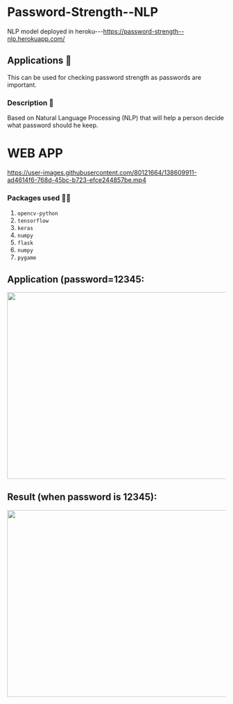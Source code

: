 # Password-Strength--NLP
NLP model deployed in heroku---https://password-strength--nlp.herokuapp.com/

## Applications 🎯
This can be used for checking password strength as passwords are important.

### Description 📌
Based on Natural Language Processing (NLP) that will help a person decide what password should he keep.

# WEB APP
https://user-images.githubusercontent.com/80121664/138609911-ad4614f6-768d-45bc-b723-efce244857be.mp4

### Packages used 🧗‍♂️
1)  `opencv-python`
2)  `tensorflow`
3)  `keras`
4)  `numpy`
5)  `flask`
6)  `numpy`   
7)  `pygame`

## Application (password=12345:
<img src="https://user-images.githubusercontent.com/80121664/129458383-cb9cc883-0d4d-4224-a8b3-52e346804406.jpg" width="600" height="430">

## Result (when password is 12345):
<img src="https://user-images.githubusercontent.com/80121664/129458333-6db21b9b-9564-43ac-9654-2c76c9a7a57b.jpg" width="600" height="430">



